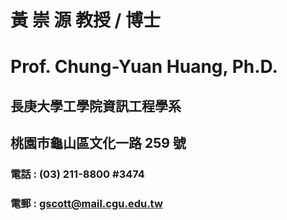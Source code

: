 # 黃 崇 源 教授 / 博士
# Prof. Chung-Yuan Huang, Ph.D.
## 長庚大學工學院資訊工程學系
## 桃園市龜山區文化一路 259 號
### 電話 : (03) 211-8800 #3474
### 電郵 : gscott@mail.cgu.edu.tw
